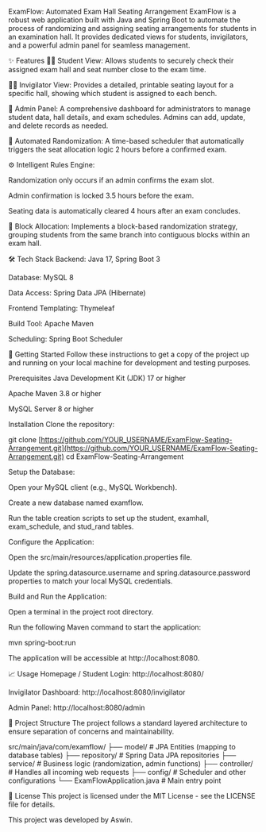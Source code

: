ExamFlow: Automated Exam Hall Seating Arrangement
ExamFlow is a robust web application built with Java and Spring Boot to automate the process of randomizing and assigning seating arrangements for students in an examination hall. It provides dedicated views for students, invigilators, and a powerful admin panel for seamless management.

✨ Features
👨‍🎓 Student View: Allows students to securely check their assigned exam hall and seat number close to the exam time.

🧑‍🏫 Invigilator View: Provides a detailed, printable seating layout for a specific hall, showing which student is assigned to each bench.

👑 Admin Panel: A comprehensive dashboard for administrators to manage student data, hall details, and exam schedules. Admins can add, update, and delete records as needed.

🤖 Automated Randomization: A time-based scheduler that automatically triggers the seat allocation logic 2 hours before a confirmed exam.

⚙️ Intelligent Rules Engine:

Randomization only occurs if an admin confirms the exam slot.

Admin confirmation is locked 3.5 hours before the exam.

Seating data is automatically cleared 4 hours after an exam concludes.

🧱 Block Allocation: Implements a block-based randomization strategy, grouping students from the same branch into contiguous blocks within an exam hall.

🛠️ Tech Stack
Backend: Java 17, Spring Boot 3

Database: MySQL 8

Data Access: Spring Data JPA (Hibernate)

Frontend Templating: Thymeleaf

Build Tool: Apache Maven

Scheduling: Spring Boot Scheduler

🚀 Getting Started
Follow these instructions to get a copy of the project up and running on your local machine for development and testing purposes.

Prerequisites
Java Development Kit (JDK) 17 or higher

Apache Maven 3.8 or higher

MySQL Server 8 or higher

Installation
Clone the repository:

git clone [https://github.com/YOUR_USERNAME/ExamFlow-Seating-Arrangement.git](https://github.com/YOUR_USERNAME/ExamFlow-Seating-Arrangement.git)
cd ExamFlow-Seating-Arrangement

Setup the Database:

Open your MySQL client (e.g., MySQL Workbench).

Create a new database named examflow.

Run the table creation scripts to set up the student, examhall, exam_schedule, and stud_rand tables.

Configure the Application:

Open the src/main/resources/application.properties file.

Update the spring.datasource.username and spring.datasource.password properties to match your local MySQL credentials.

Build and Run the Application:

Open a terminal in the project root directory.

Run the following Maven command to start the application:

mvn spring-boot:run

The application will be accessible at http://localhost:8080.

📈 Usage
Homepage / Student Login: http://localhost:8080/

Invigilator Dashboard: http://localhost:8080/invigilator

Admin Panel: http://localhost:8080/admin

📂 Project Structure
The project follows a standard layered architecture to ensure separation of concerns and maintainability.

src/main/java/com/examflow/
├── model/         # JPA Entities (mapping to database tables)
├── repository/    # Spring Data JPA repositories
├── service/       # Business logic (randomization, admin functions)
├── controller/    # Handles all incoming web requests
├── config/        # Scheduler and other configurations
└── ExamFlowApplication.java # Main entry point

📄 License
This project is licensed under the MIT License - see the LICENSE file for details.

This project was developed by Aswin.
